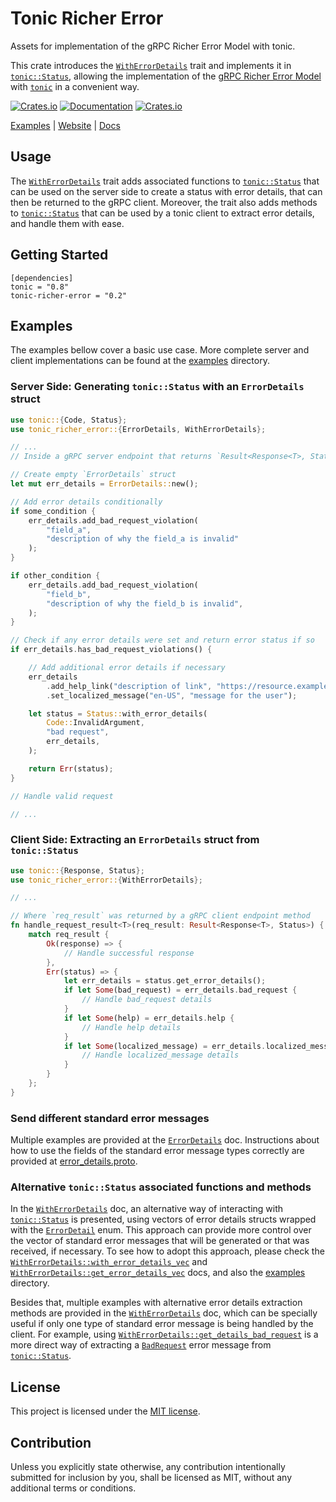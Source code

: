 # Tonic Richer Error
Assets for implementation of the gRPC Richer Error Model with tonic.

This crate introduces the [`WithErrorDetails`] trait and implements it in
[`tonic::Status`], allowing the implementation of the [gRPC Richer Error Model]
with [`tonic`] in a convenient way.

[![Crates.io](https://img.shields.io/crates/v/tonic-richer-error)](https://crates.io/crates/tonic-richer-error)
[![Documentation](https://docs.rs/tonic-richer-error/badge.svg)](https://docs.rs/tonic-richer-error)
[![Crates.io](https://img.shields.io/crates/l/tonic-richer-error)](LICENSE)

[Examples] | [Website] | [Docs] 

## Usage
The [`WithErrorDetails`] trait adds associated functions to [`tonic::Status`]
that can be used on the server side to create a status with error details, that
can then be returned to the gRPC client. Moreover, the trait also adds methods
to [`tonic::Status`] that can be used by a tonic client to extract error
details, and handle them with ease.

## Getting Started
```
[dependencies]
tonic = "0.8"
tonic-richer-error = "0.2"
```

## Examples

The examples bellow cover a basic use case. More complete server and client
implementations can be found at the [examples] directory.

### Server Side: Generating `tonic::Status` with an `ErrorDetails` struct
```rust
use tonic::{Code, Status};
use tonic_richer_error::{ErrorDetails, WithErrorDetails};

// ...
// Inside a gRPC server endpoint that returns `Result<Response<T>, Status>`

// Create empty `ErrorDetails` struct
let mut err_details = ErrorDetails::new();

// Add error details conditionally
if some_condition {
    err_details.add_bad_request_violation(
        "field_a",
        "description of why the field_a is invalid"
    );
}

if other_condition {
    err_details.add_bad_request_violation(
        "field_b",
        "description of why the field_b is invalid",
    );
}

// Check if any error details were set and return error status if so
if err_details.has_bad_request_violations() {

    // Add additional error details if necessary
    err_details
        .add_help_link("description of link", "https://resource.example.local")
        .set_localized_message("en-US", "message for the user");

    let status = Status::with_error_details(
        Code::InvalidArgument,
        "bad request",
        err_details,
    );

    return Err(status);
}

// Handle valid request

// ...
```

### Client Side: Extracting an `ErrorDetails` struct from `tonic::Status`
```rust
use tonic::{Response, Status};
use tonic_richer_error::{WithErrorDetails};

// ...

// Where `req_result` was returned by a gRPC client endpoint method
fn handle_request_result<T>(req_result: Result<Response<T>, Status>) {
    match req_result {
        Ok(response) => {
            // Handle successful response
        },
        Err(status) => {
            let err_details = status.get_error_details();
            if let Some(bad_request) = err_details.bad_request {
                // Handle bad_request details
            }
            if let Some(help) = err_details.help {
                // Handle help details
            }
            if let Some(localized_message) = err_details.localized_message {
                // Handle localized_message details
            }
        }
    };
}
```

### Send different standard error messages
Multiple examples are provided at the [`ErrorDetails`] doc. Instructions about
how to use the fields of the standard error message types correctly are
provided at [error_details.proto].

### Alternative `tonic::Status` associated functions and methods
In the [`WithErrorDetails`] doc, an alternative way of interacting with
[`tonic::Status`] is presented, using vectors of error details structs wrapped
with the [`ErrorDetail`] enum. This approach can provide more control over the
vector of standard error messages that will be generated or that was received,
if necessary. To see how to adopt this approach, please check the
[`WithErrorDetails::with_error_details_vec`] and
[`WithErrorDetails::get_error_details_vec`] docs, and also the
[examples] directory.  

Besides that, multiple examples with alternative error details extraction
methods are provided in the [`WithErrorDetails`] doc, which can be specially
useful if only one type of standard error message is being handled by the
client. For example, using [`WithErrorDetails::get_details_bad_request`] is a
more direct way of extracting a [`BadRequest`] error message from
[`tonic::Status`].

## License

This project is licensed under the [MIT license](LICENSE).

## Contribution

Unless you explicitly state otherwise, any contribution intentionally submitted
for inclusion by you, shall be licensed as MIT, without any additional terms or
conditions.

[`tonic::Status`]: https://docs.rs/tonic/0.8.0/tonic/struct.Status.html
[`tonic`]: https://docs.rs/tonic/0.8.0/tonic/
[gRPC Richer Error Model]: https://www.grpc.io/docs/guides/error/
[Examples]: https://github.com/flemosr/tonic-richer-error/tree/main/examples
[Website]: https://github.com/flemosr/tonic-richer-error
[Docs]: https://docs.rs/tonic-richer-error/0.2.1/tonic_richer_error/
[examples]: https://github.com/flemosr/tonic-richer-error/tree/main/examples
[error_details.proto]: https://github.com/googleapis/googleapis/blob/master/google/rpc/error_details.proto
[`ErrorDetails`]: https://docs.rs/tonic-richer-error/0.2.1/tonic_richer_error/struct.ErrorDetails.html
[`WithErrorDetails`]: https://docs.rs/tonic-richer-error/0.2.1/tonic_richer_error/trait.WithErrorDetails.html
[`ErrorDetail`]: https://docs.rs/tonic-richer-error/0.2.1/tonic_richer_error/enum.ErrorDetail.html
[`WithErrorDetails::with_error_details_vec`]: https://docs.rs/tonic-richer-error/0.2.1/tonic_richer_error/trait.WithErrorDetails.html#tymethod.with_error_details_vec
[`WithErrorDetails::get_error_details_vec`]: https://docs.rs/tonic-richer-error/0.2.1/tonic_richer_error/trait.WithErrorDetails.html#tymethod.get_error_details_vec
[`WithErrorDetails::get_details_bad_request`]: https://docs.rs/tonic-richer-error/0.2.1/tonic_richer_error/trait.WithErrorDetails.html#tymethod.get_details_bad_request
[`BadRequest`]: https://docs.rs/tonic-richer-error/0.2.1/tonic_richer_error/struct.BadRequest.html
